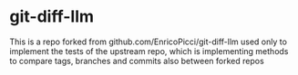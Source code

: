 # git-diff-llm

This is a repo forked from github.com/EnricoPicci/git-diff-llm used only to implement the tests of the upstream repo, which is implementing methods to compare tags, branches and commits also between forked repos
